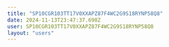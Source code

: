 ```yaml
---
title: "SP10CGR103TT17V0XXAPZ87F4WC2G9S18RYNP58Q8"
date: 2024-11-13T23:47:37.698Z
user: SP10CGR103TT17V0XXAPZ87F4WC2G9S18RYNP58Q8
layout: "users"
---
```

    